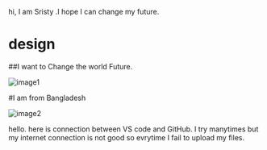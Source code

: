 hi, I am Sristy .I hope I can change my future. 

# design
##I want to Change the world Future. 

   
![image1](https://github.com/ChowdhurySristy/design/assets/126653806/d0151671-7ab6-439a-8a63-f52b21134d9b)



#I am from Bangladesh

![image2](https://github.com/ChowdhurySristy/design/assets/126653806/6ecd55f0-eb14-4e3d-b29a-fd7167421b72)

hello. here is connection between VS code and GitHub. I try manytimes but my internet connection is not good so evrytime I fail to upload my files. 
